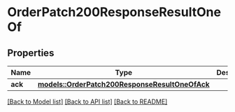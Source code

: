# OrderPatch200ResponseResultOneOf

## Properties

Name | Type | Description | Notes
------------ | ------------- | ------------- | -------------
**ack** | [**models::OrderPatch200ResponseResultOneOfAck**](_order_patch_200_response_result_oneOf_Ack.md) |  | 

[[Back to Model list]](../README.md#documentation-for-models) [[Back to API list]](../README.md#documentation-for-api-endpoints) [[Back to README]](../README.md)


